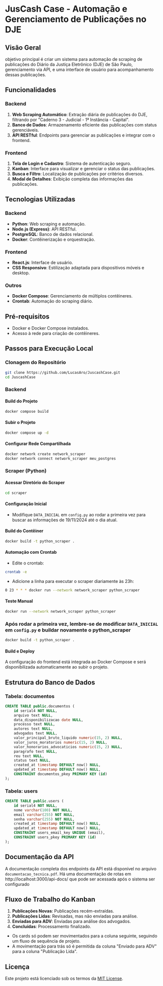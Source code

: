 # JusCash Case - Automação e Gerenciamento de Publicações no DJE

## Visão Geral

objetivo principal é criar um sistema para automação de scraping de publicações do Diário da Justiça Eletrônico (DJE) de São Paulo, gerenciamento via API, e uma interface de usuário para acompanhamento dessas publicações.

## Funcionalidades

### Backend
1. **Web Scraping Automático**: Extração diária de publicações do DJE, filtrando por "Caderno 3 - Judicial - 1ª Instância - Capital".
2. **Banco de Dados**: Armazenamento eficiente das publicações com status gerenciáveis.
3. **API RESTful**: Endpoints para gerenciar as publicações e integrar com o frontend.

### Frontend
1. **Tela de Login e Cadastro**: Sistema de autenticação seguro.
2. **Kanban**: Interface para visualizar e gerenciar o status das publicações.
3. **Busca e Filtro**: Localização de publicações por critérios diversos.
4. **Modal de Detalhes**: Exibição completa das informações das publicações.

## Tecnologias Utilizadas

### Backend
- **Python**: Web scraping e automação.
- **Node.js (Express)**: API RESTful.
- **PostgreSQL**: Banco de dados relacional.
- **Docker**: Contêinerização e orquestração.

### Frontend
- **React.js**: Interface de usuário.
- **CSS Responsivo**: Estilização adaptada para dispositivos móveis e desktop.

### Outros
- **Docker Compose**: Gerenciamento de múltiplos contêineres.
- **Crontab**: Automação do scraping diário.

## Pré-requisitos

- Docker e Docker Compose instalados.
- Acesso à rede para criação de contêineres.

## Passos para Execução Local

### Clonagem do Repositório
```bash
git clone https://github.com/LucasAro/JuscashCase.git
cd JuscashCase
```

### Backend

#### Build do Projeto
```bash
docker compose build
```

#### Subir o Projeto
```bash
docker compose up -d
```

#### Configurar Rede Compartilhada
```bash
docker network create network_scraper
docker network connect network_scraper meu_postgres
```

### Scraper (Python)

#### Acessar Diretório do Scraper
```bash
cd scraper
```

#### Configuração Inicial
- Modifique `DATA_INICIAL` em `config.py` ao rodar a primeira vez para buscar as informações de 19/11/2024 até o dia atual.

#### Build do Contêiner
```bash
docker build -t python_scraper .
```

#### Automação com Crontab
- Edite o crontab:
```bash
crontab -e
```
- Adicione a linha para executar o scraper diariamente às 23h:
```bash
0 23 * * * docker run --network network_scraper python_scraper
```

#### Teste Manual
```bash
docker run --network network_scraper python_scraper
```

### Após rodar a primeira vez, lembre-se de  modificar `DATA_INICIAL` em `config.py` e buildar novamente o python_scraper
```bash
docker build -t python_scraper .
```

#### Build e Deploy
A configuração do frontend está integrada ao Docker Compose e será disponibilizada automaticamente ao subir o projeto.

## Estrutura do Banco de Dados

### Tabela: documentos
```sql
CREATE TABLE public.documentos (
    id serial4 NOT NULL,
    arquivo text NULL,
    data_disponibilizacao date NULL,
    processo text NULL,
    autores text NULL,
    advogados text NULL,
    valor_principal_bruto_liquido numeric(15, 2) NULL,
    valor_juros_moratorios numeric(15, 2) NULL,
    valor_honorarios_advocaticios numeric(15, 2) NULL,
    paragrafo text NULL,
    reu text NULL,
    status text NULL,
    created_at timestamp DEFAULT now() NULL,
    updated_at timestamp DEFAULT now() NULL,
    CONSTRAINT documentos_pkey PRIMARY KEY (id)
);
```

### Tabela: users
```sql
CREATE TABLE public.users (
    id serial4 NOT NULL,
    nome varchar(100) NOT NULL,
    email varchar(255) NOT NULL,
    senha varchar(255) NOT NULL,
    created_at timestamp DEFAULT now() NULL,
    updated_at timestamp DEFAULT now() NULL,
    CONSTRAINT users_email_key UNIQUE (email),
    CONSTRAINT users_pkey PRIMARY KEY (id)
);
```

## Documentação da API

A documentação completa dos endpoints da API está disponível no arquivo `documentacao_tecnica.pdf`.
Há uma documentação de rotas em http://localhost:3000/api-docs/ que pode ser acessada após o sistema ser configurado

## Fluxo de Trabalho do Kanban
1. **Publicações Novas**: Publicações recém-extraídas.
2. **Publicações Lidas**: Revisadas, mas não enviadas para análise.
3. **Enviadas para ADV**: Enviadas para análise dos advogados.
4. **Concluídas**: Processamento finalizado.

- Os cards só podem ser movimentados para a coluna seguinte, seguindo um fluxo de sequência de projeto.
- A movimentação para trás só é permitida da coluna "Enviado para ADV" para a coluna "Publicação Lida".


## Licença
Este projeto está licenciado sob os termos da [MIT License](LICENSE).
